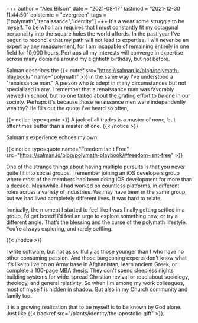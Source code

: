 +++
author = "Alex Bilson"
date = "2021-08-17"
lastmod = "2021-12-30 11:44:50"
epistemic = "evergreen"
tags = ["polymath","renaissance","identity"]
+++
It's a wearisome struggle to be myself. To be who I am requires that I must constantly fit my octagonal personality into the square holes the world affords. In the past year I've begun to reconcile that my path will not lead to expertise. I will never be an expert by any measurement, for I am incapable of remaining entirely in one field for 10,000 hours. Perhaps all my interests will converge in expertise across many domains around my eightieth birthday, but not before.

Salman describes the {{< outref src="https://salman.io/blog/polymath-playbook/" name="polymath" >}} in the same way I've understood a "renaissance man." A person who is adept in many circumstances but not specialized in any. I remember that a renaissance man was favorably viewed in school, but no one talked about the grating effort to _be_ one in our society. Perhaps it's because those renaissance men were independently wealthy? He fills out the quote I've heard so often,

{{< notice type=quote >}}
A jack of all trades is a master of none, but oftentimes better than a master of one.
{{< /notice >}}

Salman's experience echoes my own:

{{< notice type=quote name="Freedom Isn't Free" src="https://salman.io/blog/polymath-playbook/#freedom-isnt-free" >}}
<p>One of the strange things about having multiple pursuits is that you never quite fit into social groups. I remember joining an iOS developers group where most of the members had been doing iOS development for more than a decade. Meanwhile, I had worked on countless platforms, in different roles across a variety of industries. We may have been in the same group, but we had lived completely different lives. It was hard to relate.</p>

<p>Ironically, the moment I started to feel like I was finally getting settled in a group, I’d get bored! I’d feel an urge to explore something new, or try a different angle. That’s the blessing and the curse of the polymath lifestyle. You’re always exploring, and rarely settling.</p>
{{< /notice >}}

I write software, but not as skillfully as those younger than I who have no other consuming passion. And those burgeoning experts don't know what it's like to live on an Army base in Afghanistan, learn ancient Greek, or complete a 100-page MBA thesis. They don't spend sleepless nights building systems for wide-spread Christian revival or read about sociology, theology, and general relativity. So when I'm among my work colleagues, most of myself is hidden in shadow. But also in my Church community and family too.

It is a growing realization that to be myself is to be known by God alone. Just like {{< backref src="/plants/identity/the-apostolic-gift" >}}.
